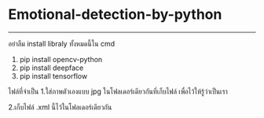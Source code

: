 # Emotional-detection-by-python
----------------------------------------
อย่าลืม install libraly ทั้งหมดนี้ใน cmd 
1. pip install opencv-python
2. pip install deepface
3. pip install tensorflow

ไฟล์ที่จำเป็น
1.ใส่ภาพตัวเองแบบ jpg ในโฟลเดอร์เดียวกันที่เก็บไฟล์ เพื่อไว้ให้รู้ว่าเป็นเรา
<p>2.เก็บไฟล์ .xml นี้ไว้ในโฟลเดอร์เดียวกัน
</p>
